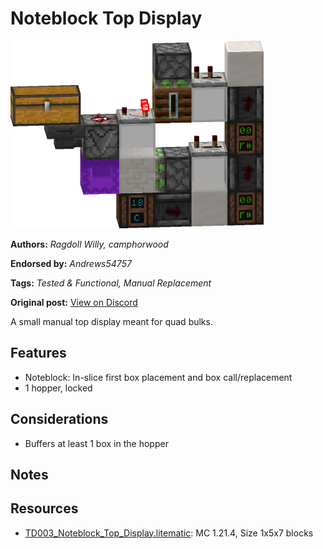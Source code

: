 # Noteblock Top Display
<img alt="Noteblock_Top_Display.png" src="images/Noteblock_Top_Display.png?raw=1" height="300px">

**Authors:** *Ragdoll Willy, camphorwood*

**Endorsed by:** *Andrews54757*

**Tags:** *Tested & Functional, Manual Replacement*

**Original post:** [View on Discord](https://discord.com/channels/1375556143186837695/1388317169405792357)

A small manual top display meant for quad bulks.
## Features
- Noteblock: In-slice first box placement and box call/replacement
- 1 hopper, locked
## Considerations
- Buffers at least 1 box in the hopper
## Notes

## Resources
- [TD003_Noteblock_Top_Display.litematic](attachments/TD003_Noteblock_Top_Display.litematic): MC 1.21.4, Size 1x5x7 blocks
